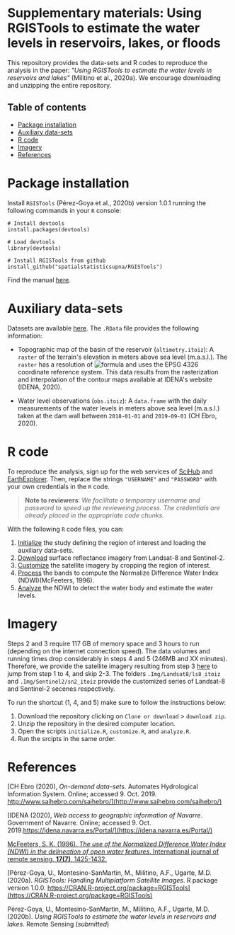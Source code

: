 # Supplementary materials: Using RGISTools to estimate the water levels in reservoirs, lakes, or floods

This repository provides the data-sets and R codes to reproduce the analysis in the paper: 
_"Using RGISTools to estimate the water levels in reservoirs and lakes"_
(Militino et al., 2020a). We encourage downloading and unzipping the entire repository.

## Table of contents

 - [Package installation](#Package-installation)
 - [Auxiliary data-sets](#Auxiliary-data-sets)
 - [R code](#R-code)
 - [Imagery](#Imagery)
 - [References](#References)

# Package installation

Install `RGISTools`  (Pérez-Goya et al., 2020b) version 1.0.1 running the
following commands in your `R` console:

```{r}
# Install devtools
install.packages(devtools)

# Load devtools
library(devtools)

# Install RGISTools from github
install_github("spatialstatisticsupna/RGISTools")
```

Find the manual [here](https://cran.r-project.org/web/packages/RGISTools/RGISTools.pdf).

# Auxiliary data-sets 

Datasets are available 
[here](https://github.com/mmontesinosanmartin/itoiz_article/tree/master/Data).
The `.RData` file provides the following information:

 - Topographic map of the basin of the reservoir (`altimetry.itoiz`): A
 `raster` of the terrain's elevation in meters above sea level (m.a.s.l.). The
 `raster` has a resolution of 
 ![formula](https://render.githubusercontent.com/render/math?math=10%20%5Ctimes%2010%5C%2Cm%5E%7B2%7D)
 and uses the EPSG 4326 coordinate reference system. This data results from
 the rasterization and interpolation of the contour maps available at IDENA's
 website (IDENA, 2020).
 
 - Water level observations (`obs.itoiz`): A `data.frame` with the daily
 measurements of the water levels in meters above sea level (m.a.s.l.)
 taken at the dam wall between `2018-01-01` and `2019-09-01` (CH Ebro, 2020).

# R code

To reproduce the analysis, sign up for the web services of 
[SciHub](https://scihub.copernicus.eu/dhus/#/self-registration) and
[EarthExplorer](https://ers.cr.usgs.gov/register/). 
Then, replace the strings `"USERNAME"` and `"PASSWORD"` with your
own credentials in the `R` code.

> __Note to reviewers__: _We facilitate a temporary username and password to speed up the revieweing process. The credentials are already placed in the appropriate code chunks._

With the following `R` code files, you can:

 1. [Initialize](https://github.com/mmontesinosanmartin/itoiz_article/blob/master/R/initialize.R)
 the study defining the region of interest and loading the auxiliary data-sets.  
 2. [Download](https://github.com/mmontesinosanmartin/itoiz_article/blob/master/R/download.R) 
 surface reflectance imagery from Landsat-8 and Sentinel-2.  
 3. [Customize](https://github.com/mmontesinosanmartin/itoiz_article/blob/master/R/customize.R) 
 the satellite imagery by cropping the region of interest.  
 4. [Process](https://github.com/mmontesinosanmartin/itoiz_article/blob/master/R/process.R) 
 the bands to compute the Normalize Difference Water Index (NDWI)(McFeeters, 1996).  
 5. [Analyze](https://github.com/mmontesinosanmartin/itoiz_article/blob/master/R/analyze.R)
 the NDWI to detect the water body and estimate the water levels.  

# Imagery

Steps 2 and 3 require 117 GB of memory space and 3 hours to run (depending
on the internet connection speed). The data volumes and running times drop
considerably in steps 4 and 5 (246MB and XX minutes). Therefore, we provide
the satellite imagery resulting from step 3
[here](https://github.com/mmontesinosanmartin/itoiz_article/blob/master/Imgs)
to jump from step 1 to 4, and skip 2-3. The folders `.Img/Landsat8/ls8_itoiz`
and `.Img/Sentinel2/sn2_itoiz` provide the customized series of Landsat-8 and
Sentinel-2 secenes respectively.

To run the shortcut (1, 4, and 5) make sure to follow the instructions below:

 1. Download the repository clicking on `Clone or download` > `download zip`.
 2. Unzip the repository in the desired computer location.
 3. Open the scripts `initialize.R`, `customize.R`, and `analyze.R`.
 4. Run the srcipts in the same order.
 
# References

[CH Ebro (2020), _On-demand data-sets_. Automates Hydrological Information System. Online; accessed 9. Oct. 2019. http://www.saihebro.com/saihebro/](http://www.saihebro.com/saihebro/)

[IDENA (2020), _Web access to geographic information of Navarre_. Government of Navarre. Online; accessed 9. Oct. 2019.https://idena.navarra.es/Portal/](https://idena.navarra.es/Portal/)

[McFeeters, S. K. (1996). _The use of the Normalized Difference Water Index (NDWI) in the delineation of open water features_. International journal of remote sensing, __17(7)__, 1425-1432.](https://doi.org/10.1080/01431169608948714)

[Pérez-Goya, U., Montesino-SanMartin, M., Militino, A.F., Ugarte, M.D. (2020a). _RGISTools: Handling Multiplatform Satellite Images_. R package version 1.0.0. https://CRAN.R-project.org/package=RGISTools](https://CRAN.R-project.org/package=RGISTools)

Pérez-Goya, U., Montesino-SanMartin, M., Militino, A.F., Ugarte, M.D. (2020b). _Using RGISTools to estimate the water levels in reservoirs and lakes_. Remote Sensing (_submitted_)